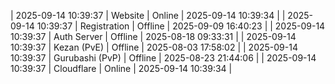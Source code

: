 | 2025-09-14 10:39:37 | Website | Online | 2025-09-14 10:39:34 |
| 2025-09-14 10:39:37 | Registration | Offline | 2025-09-09 16:40:23 |
| 2025-09-14 10:39:37 | Auth Server | Offline | 2025-08-18 09:33:31 |
| 2025-09-14 10:39:37 | Kezan (PvE) | Offline | 2025-08-03 17:58:02 |
| 2025-09-14 10:39:37 | Gurubashi (PvP) | Offline | 2025-08-23 21:44:06 |
| 2025-09-14 10:39:37 | Cloudflare | Online | 2025-09-14 10:39:34 |
